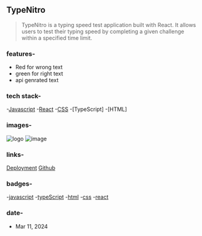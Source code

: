 ## TypeNitro
> TypeNitro is a typing speed test application built with React. It allows users to test their typing speed by completing a given challenge within a specified time limit.

### features-
[comment]: <> (features_start)
- Red for wrong text
- green for right text
- api genrated text

[comment]: <> (features_end)

### tech stack-
[comment]: <> (tech_start)
-[Javascript](https://cdn-icons-png.flaticon.com/512/5968/5968292.png)
-[React](https://upload.wikimedia.org/wikipedia/commons/thumb/a/a7/React-icon.svg/1024px-React-icon.svg.png)
-[CSS](https://cdn-icons-png.flaticon.com/512/732/732190.png)
-[TypeScript]
-[HTML]

[comment]: <> (tech_end)

### images-
[comment]: <> (images_start)
![logo](https://github.com/ashutosh7i.png)
![image](https://i.pinimg.com/736x/b1/71/ec/b171ec6c19523d1ee836cd2900af5893.jpg)

[comment]: <> (images_end)

### links-
[comment]: <> (links_start)
[Deployment](https://typenitro.club/)
[Github](https://github.com/ashutosh7i/TypeNitro)

[comment]: <> (links_end)

### badges-
[comment]: <> (badge_start)
-[javascript](yellow)
-[typeScript](blue)
-[html](orange)
-[css](purple)
-[react](teal)

[comment]: <> (badge_end)

### date-
[comment]: <> (date_start)
- Mar 11, 2024

[comment]: <> (date_end)
